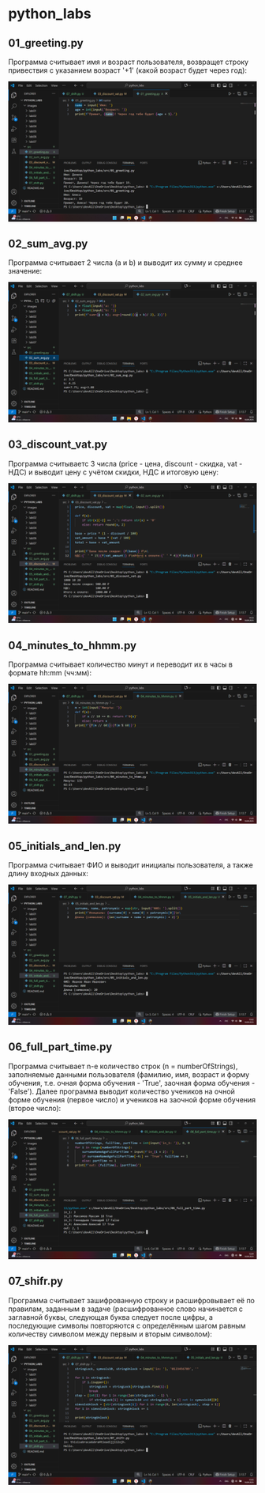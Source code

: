 # python_labs

## 01_greeting.py

Программа считывает имя и возраст пользователя, возвращет строку привествия с указанием возраст '+1' (какой возраст будет через год):

![01_greeting.py](images/lab01/01_greeting.png)

## 02_sum_avg.py

Программа считывает 2 числа (a и b) и выводит их сумму и среднее значение:

![02_sum_avg.py](images/lab01/02_sum_avg.png)

## 03_discount_vat.py

Программа считываетс 3 числа (price - цена, discount - скидка, vat - НДС) и выводит цену с учётом скидки, НДС и итоговую цену:

![03_discount_vat.py](images/lab01/03_discount_vat.png)

## 04_minutes_to_hhmm.py

Программа считывает количество минут и переводит их в часы в формате hh:mm (чч:мм):

![04_minuts_to_hhmm.py](images/lab01/04_minutes_to_hhmm.png)

## 05_initials_and_len.py

Программа считывает ФИО и выводит инициалы пользователя, а также длину входных данных:

![05_initials_and_len.py](images/lab01/05_initials_and_len.png)

## 06_full_part_time.py

Программа считывает n-е количество строк (n = numberOfStrings), заполняемые данными пользователя (фамилию, имя, возраст и форму обучения, т.е. очная форма обучения - 'True', заочная форма обучения - 'False'). Далее программа выводит количество учеников на очной форме обучения (первое число) и учеников на заочной форме обучения (второе число):

![06_full_part_time.py](images/lab01/06_full_part_time.png)

## 07_shifr.py

Программа считывает зашифрованную строку и расшифровывает её по правилам, заданным в задаче (расшифрованное слово начинается с заглавной буквы, следующая буква следует после цифры, а последующие символы повторяются с определённым шагом равным количеству символом между первым и вторым символом): 

![07_shifr.py](images/lab01/07_shifr.png)
